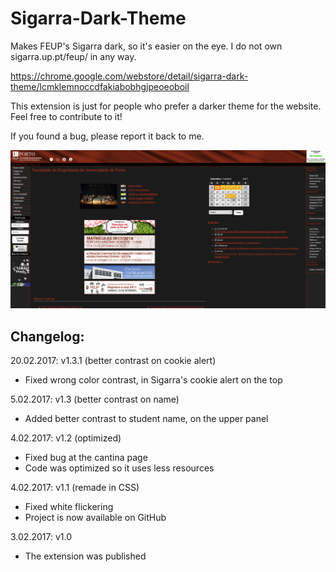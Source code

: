 # Sigarra-Dark-Theme
Makes FEUP's Sigarra dark, so it's easier on the eye.
I do not own sigarra.up.pt/feup/ in any way. 

https://chrome.google.com/webstore/detail/sigarra-dark-theme/lcmklemnoccdfakiabobhgjpeoeoboil

This extension is just for people who prefer a darker theme for the website.
Feel free to contribute to it!

If you found a bug, please report it back to me.

![alt text](https://github.com/c0bras/Sigarra-Dark-Theme/blob/master/preview.png)

## Changelog:

20.02.2017: v1.3.1 (better contrast on cookie alert)
- Fixed wrong color contrast, in Sigarra's cookie alert on the top

5.02.2017: v1.3 (better contrast on name)
- Added better contrast to student name, on the upper panel

4.02.2017: v1.2 (optimized)
- Fixed bug at the cantina page
- Code was optimized so it uses less resources

4.02.2017: v1.1 (remade in CSS)
- Fixed white flickering
- Project is now available on GitHub

3.02.2017: v1.0
- The extension was published
